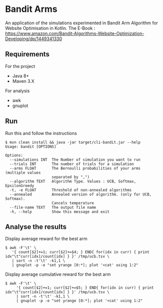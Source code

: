 # Bandit Arms 

An application of the simulations experimented in Bandit Arm Algorithm for Website Optimisation in Kotlin.
The E-Book : https://www.amazon.com/Bandit-Algorithms-Website-Optimization-Developing/dp/1449341330

## Requirements 
For the project
- Java 8+
- Maven 3.X

For analysis
- awk
- gnuplot

## Run

Run this and follow the instructions
```
$ mvn clean install && java -jar target/cli-bandit.jar --help
Usage: bandit [OPTIONS]

Options:
  --simulations INT  The Number of simulation you want to run
  --trials INT       The number of trials for a simulation
  --arms FLOAT       The Bernoulli probabilities of your arms (multiple values
                     separated by ",")
  --algorithm TEXT   Algorithm Type. Values : UCB, Softmax, EpsilonGreedy
  -t, -e FLOAT       Threshold of non-annealed algorithms
  --annealed         Annealed version of algorithm. (only for UCB, Softmax).
                     Cancels temperature
  --file-name TEXT   The output file name
  -h, --help         Show this message and exit  
```

## Analyse the results 

Display average reward for the best arm

```
$ awk -F'\t' \
   '{ count[$2]+=1; curr[$2]+=$4; } END{ for(idx in curr) { print idx"\t"curr[idx]/count[idx] } }' /tmp/ucb.tsv \
   | sort -n -t'\t' -k1,1 \
   | gnuplot -p -e "set yrange [0:*]; plot '<cat' using 1:2"
```

Display average cumulative reward for the best arm

```
$ awk -F'\t' \
     '{ count[$2]+=1; curr[$2]+=$5; } END{ for(idx in curr) { print idx"\t"curr[idx]/count[idx] } }' /tmp/ucb.tsv \
     | sort -n -t'\t' -k1,1 \
     | gnuplot -p -e "set yrange [0:*]; plot '<cat' using 1:2"
```
